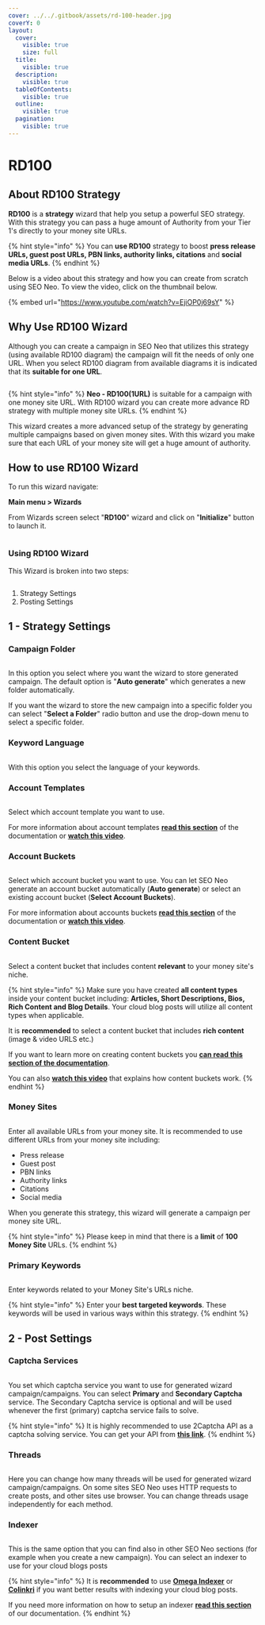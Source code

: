 ```yaml
---
cover: ../../.gitbook/assets/rd-100-header.jpg
coverY: 0
layout:
  cover:
    visible: true
    size: full
  title:
    visible: true
  description:
    visible: true
  tableOfContents:
    visible: true
  outline:
    visible: true
  pagination:
    visible: true
---
```


# RD100

## **About RD100 Strategy**

**RD100** is a **strategy** wizard that help you setup a powerful SEO strategy. With this strategy you can pass a huge amount of Authority from your Tier 1's directly to your money site URLs.

{% hint style="info" %}
You can **use RD100** strategy to boost **press release URLs, guest post URLs, PBN links, authority links, citations** and **social media URLs**.
{% endhint %}

Below is a video about this strategy and how you can create from scratch using SEO Neo. To view the video, click on the thumbnail below.

{% embed url="https://www.youtube.com/watch?v=EjiOP0j69sY" %}



## Why Use RD100 Wizard

Although you can create a campaign in SEO Neo that utilizes this strategy (using available RD100 diagram) the campaign will fit the needs of only one URL. When you select RD100 diagram from available diagrams it is indicated that its **suitable for one URL**.

<figure><img src="../../.gitbook/assets/rd100-one url.jpg" alt=""><figcaption></figcaption></figure>

{% hint style="info" %}
**Neo - RD100(1URL)** is suitable for a campaign with one money site URL. With RD100 wizard you can create more advance RD strategy with multiple money site URLs.
{% endhint %}

This wizard creates a more advanced setup of the strategy by generating multiple campaigns based on given money sites. With this wizard you make sure that each URL of your money site will get a huge amount of authority.



## How to use RD100 Wizard

To run this wizard navigate:

**Main menu > Wizards**

From Wizards screen select "**RD100**" wizard and click on "**Initialize**" button to launch it.

<figure><img src="../../.gitbook/assets/rd100 wizard.jpg" alt=""><figcaption></figcaption></figure>

### Using RD100 Wizard

This Wizard is broken into two steps:

<figure><img src="../../.gitbook/assets/rd100 two steps.jpg" alt=""><figcaption></figcaption></figure>

1. Strategy Settings
2. Posting Settings

##

## 1 - Strategy Settings

### Campaign Folder

<figure><img src="../../.gitbook/assets/rd100-1.jpg" alt=""><figcaption></figcaption></figure>

In this option you select where you want the wizard to store generated campaign. The default option is "**Auto generate**" which generates a new folder automatically.

If you want the wizard to store the new campaign into a specific folder you can select "**Select a Folder**" radio button and use the drop-down menu to select a specific folder.

### Keyword Language

<figure><img src="../../.gitbook/assets/rd100-2.jpg" alt=""><figcaption></figcaption></figure>

With this option you select the language of your keywords.&#x20;

### Account Templates

<figure><img src="../../.gitbook/assets/rd100-3.jpg" alt=""><figcaption></figcaption></figure>

Select which account template you want to use.

For more information about account templates [**read this section**](rd100.md#account-templates) of the documentation or [**watch this video**](https://www.youtube.com/watch?v=q-Yxap82F5U).

### Account Buckets

<figure><img src="../../.gitbook/assets/rd100-4.jpg" alt=""><figcaption></figcaption></figure>

Select which account bucket you want to use. You can let SEO Neo generate an account bucket automatically (**Auto generate**) or select an existing account bucket (**Select Account Buckets**).

For more information about accounts buckets [**read this section**](rd100.md#account-buckets) of the documentation or [**watch this video**](https://www.youtube.com/watch?v=E-rS94B5\_MM).

### Content Bucket

<figure><img src="../../.gitbook/assets/rd100-content bucket.jpg" alt=""><figcaption></figcaption></figure>

Select a content bucket that includes content **relevant** to your money site's niche.

{% hint style="info" %}
Make sure you have created **all content types** inside your content bucket including: **Articles, Short Descriptions, Bios, Rich Content and Blog Details**. Your cloud blog posts will utilize all content types when applicable.

It is **recommended** to select a content bucket that includes **rich content** (image & video URLS etc.)

If you want to learn more on creating content buckets you [**can read this section of the documentation**](https://docs.seoneo.io/documentation/wizards-under-construction/cloud-content-poster#content-buckets).

You can also [**watch this video**](https://www.youtube.com/watch?v=t1bJeJR3Wpg) that explains how content buckets work.
{% endhint %}

### Money Sites

<figure><img src="../../.gitbook/assets/rd100-money sites.jpg" alt=""><figcaption></figcaption></figure>

Enter all available URLs from your money site. It is recommended to use different URLs from your money site including:

* Press release
* Guest post
* PBN links
* Authority links
* Citations
* Social media

When you generate this strategy, this wizard will generate a campaign per money site URL.

{% hint style="info" %}
Please keep in mind that there is a **limit** of **100 Money Site** URLs.
{% endhint %}

### Primary Keywords

<figure><img src="../../.gitbook/assets/rd100-primary keywords.jpg" alt=""><figcaption></figcaption></figure>

Enter keywords related to your Money Site's URLs niche.&#x20;

{% hint style="info" %}
Enter your **best targeted keywords**. These keywords will be used in various ways within this strategy.
{% endhint %}



## 2 - Post Settings

### **Captcha Services**

<figure><img src="../../.gitbook/assets/rd100-captcha.jpg" alt=""><figcaption></figcaption></figure>

You set which captcha service you want to use for generated wizard campaign/campaigns. You can select **Primary** and **Secondary Captcha** service. The Secondary Captcha service is optional and will be used whenever the first (primary) captcha service fails to solve.

{% hint style="info" %}
It is highly recommended to use 2Captcha API as a captcha solving service. You can get your API from [**this link**](https://2captcha.com/?from=1577834).
{% endhint %}

### **Threads**

<figure><img src="../../.gitbook/assets/rd100-threads.jpg" alt=""><figcaption></figcaption></figure>

Here you can change how many threads will be used for generated wizard campaign/campaigns. On some sites SEO Neo uses HTTP requests to create posts, and other sites use browser. You can change threads usage independently for each method.

### Indexer

<figure><img src="../../.gitbook/assets/rd100-indexer.jpg" alt=""><figcaption></figcaption></figure>

This is the same option that you can find also in other SEO Neo sections (for example when you create a new campaign). You can select an indexer to use for your cloud blogs posts

{% hint style="info" %}
It is **recommended** to use [**Omega Indexer**](https://www.omegaindexer.com/) or [**Colinkri**](https://www.colinkri.com/) if you want better results with indexing your cloud blog posts.

If you need more information on how to setup an indexer [**read this section**](https://docs.seoneo.io/quick-start/creating-your-1st-campaign/before-creating-your-campaign/basic-settings#indexers) of our documentation.
{% endhint %}



